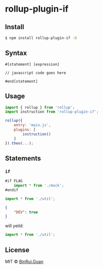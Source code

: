 rollup-plugin-if
=====

## Install

```bash
$ npm install rollup-plugin-if -D
```

## Syntax

```
#[statement] [expression]

// javascript code goes here

#end[statement]
```

## Usage

```js
import { rollup } from 'rollup';
import instruction from 'rollup-plugin-if';

rollup({
    entry: 'main.js',
    plugins: [
        instruction()
    ]
}).then(...);
```

## Statements

### `if`

```js
#if FLAG
    import * from './mock';
#endif

import * from './util';
```

```json
{
    "DEV": true
}
```

will yeild:

```js
import * from './util';
```



## License

MIT &copy; [BinRui.Guan](mailto:differui@gmail.com)